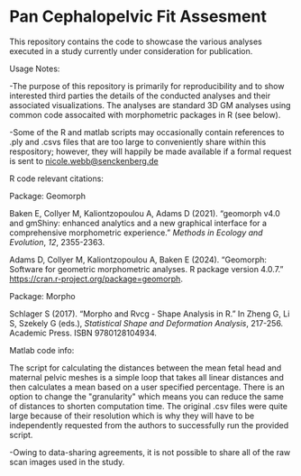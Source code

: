 # Pan Cephalopelvic Fit Assesment

This repository contains the code to showcase the various analyses executed in a study currently under consideration for publication. 

Usage Notes:

-The purpose of this repository is primarily for reproducibility and to show interested third parties the details of the conducted analyses and their associated visualizations. The analyses are standard 3D GM analyses using common code assocaited with morphometric packages in R (see below).

-Some of the R and matlab scripts may occasionally contain references to .ply and .csvs files that are too large to conveniently share within this respository; however, they will happily be made available if a formal request is sent to nicole.webb@senckenberg.de

R code relevant citations: 

Package: Geomorph

  Baken E, Collyer M, Kaliontzopoulou A, Adams D (2021). “geomorph v4.0
  and gmShiny: enhanced analytics and a new graphical interface for a
  comprehensive morphometric experience.” _Methods in Ecology and
  Evolution_, *12*, 2355-2363.

  Adams D, Collyer M, Kaliontzopoulou A, Baken E (2024). “Geomorph:
  Software for geometric morphometric analyses. R package version
  4.0.7.” <https://cran.r-project.org/package=geomorph>.

Package: Morpho

  Schlager S (2017). “Morpho and Rvcg - Shape Analysis in R.” In Zheng
  G, Li S, Szekely G (eds.), _Statistical Shape and Deformation
  Analysis_, 217-256. Academic Press. ISBN 9780128104934.

Matlab code info:

The script for calculating the distances between the mean fetal head and maternal pelvic meshes is a simple loop that takes all linear distances and then calculates a mean based on a user specified percentage. There is an option to change the "granularity" which means you can reduce the same of distances to shorten computation time. The original .csv files were quite large because of their resolution which is why they will have to be independently requested from the authors to successfully run the provided script. 

-Owing to data-sharing agreements, it is not possible to share all of the raw scan images used in the study. 


